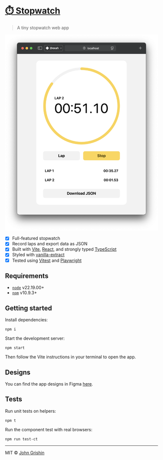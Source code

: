 # [⏱️ Stopwatch](https://exah-stopwatch.vercel.app/)

> A tiny stopwatch web app

<img src="./screenshot.png" width="585px" alt="Stopwatch app screenshot" />

- [x] Full-featured stopwatch
- [x] Record laps and export data as JSON
- [x] Built with [Vite](https://vite.dev), [React](https://react.dev), and strongly typed [TypeScript](https://www.typescriptlang.org)
- [x] Styled with [vanilla-extract](https://vanilla-extract.style)
- [x] Tested using [Vitest](https://vitest.dev) and [Playwright](https://playwright.dev/docs/test-components)

## Requirements

- [`node`](https://nodejs.org/en) v22.19.00+
- [`npm`](https://npmjs.com) v10.9.3+

## Getting started

Install dependencies:

```shell
npm i
```

Start the development server:

```shell
npm start
```

Then follow the Vite instructions in your terminal to open the app.

## Designs

You can find the app designs in Figma [here](https://www.figma.com/design/tSsfDRYEyhqgQhlugd6f3V/stopwatch?node-id=0-1&t=ckaNTSwiqAdDcVIv-1).

## Tests

Run unit tests on helpers:

```shell
npm t
```

Run the component test with real browsers:

```shell
npm run test-ct
```

---

MIT © [John Grishin](http://johngrish.in)
